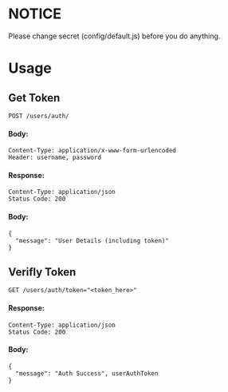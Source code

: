 # NOTICE
Please change secret (config/default.js) before you do anything.
# Usage
## Get Token
```POST /users/auth/```
<br />
#### Body:
```
Content-Type: application/x-www-form-urlencoded
Header: username, password
```
#### Response:
```
Content-Type: application/json
Status Code: 200
```
#### Body:
```
{
  "message": "User Details (including token)"
}
```

## Verifly Token
```GET /users/auth/token="<token_here>"```

#### Response:
```
Content-Type: application/json
Status Code: 200
```

#### Body:
```
{
  "message": "Auth Success", userAuthToken
}
```
